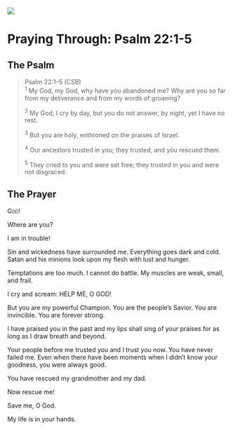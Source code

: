 <img class="intro-left" style="margin-top:10px" src="/images/art-paris-psalter.jpg">

# Praying Through: Psalm 22:1-5

<p style="clear:both;">

## The Psalm

>Psalm 22:1–5 (CSB)  
><sup>1</sup> My God, my God, why have you abandoned me? Why are you so far from my deliverance and from my words of groaning? 
>
><sup>2</sup> My God, I cry by day, but you do not answer, by night, yet I have no rest. 
>
><sup>3</sup> But you are holy, enthroned on the praises of Israel. 
>
><sup>4</sup> Our ancestors trusted in you; they trusted, and you rescued them. 
>
><sup>5</sup> They cried to you and were set free; they trusted in you and were not disgraced.

## The Prayer

<div style='font-variant: small-caps;'>
God!
</div>


Where are you?

I am in trouble!

Sin and wickedness have surrounded me.
  Everything goes dark and cold. 
  Satan and his minions 
  look upon my flesh with lust and hunger.

Temptations are too much. 
  I cannot do battle. 
  My muscles are weak, small, and frail.

I cry and scream: HELP ME, O GOD!

But you are my powerful Champion. 
  You are the people’s Savior. 
  You are invincible. 
  You are forever strong.

I have praised you in the past 
  and my lips shall sing of your praises 
  for as long as I draw breath and beyond.

Your people before me 
  trusted you 
  and I trust you now. 
  You have never failed me. 
  Even when there have been moments 
  when I didn’t know your goodness, 
  you were always good.

You have rescued my grandmother and my dad.

Now rescue me!

Save me, O God.

My life is in your hands.
